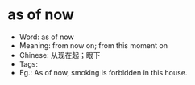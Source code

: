 # as of now

- Word: as of now
- Meaning: from now on; from this moment on
- Chinese: 从现在起；眼下
- Tags: 
- Eg.: As of now, smoking is forbidden in this house.
